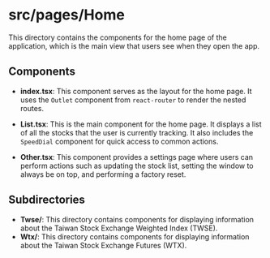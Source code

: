 # src/pages/Home

This directory contains the components for the home page of the application, which is the main view that users see when they open the app.

## Components

- **index.tsx**: This component serves as the layout for the home page. It uses the `Outlet` component from `react-router` to render the nested routes.

- **List.tsx**: This is the main component for the home page. It displays a list of all the stocks that the user is currently tracking. It also includes the `SpeedDial` component for quick access to common actions.

- **Other.tsx**: This component provides a settings page where users can perform actions such as updating the stock list, setting the window to always be on top, and performing a factory reset.

## Subdirectories

- **Twse/**: This directory contains components for displaying information about the Taiwan Stock Exchange Weighted Index (TWSE).
- **Wtx/**: This directory contains components for displaying information about the Taiwan Stock Exchange Futures (WTX).
